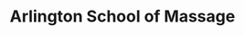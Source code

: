---
title: "Arlington School of Massage"
url: /arlington/arlington-school-of-massage/
shop: massage
---